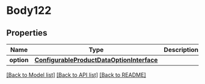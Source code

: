# Body122

## Properties
Name | Type | Description | Notes
------------ | ------------- | ------------- | -------------
**option** | [**ConfigurableProductDataOptionInterface**](ConfigurableProductDataOptionInterface.md) |  | 

[[Back to Model list]](../README.md#documentation-for-models) [[Back to API list]](../README.md#documentation-for-api-endpoints) [[Back to README]](../README.md)


